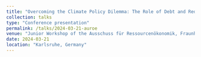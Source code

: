 ```yaml
---
title: "Overcoming the Climate Policy Dilemma: The Role of Debt and Redistribution under Intergenerational Borrowing Constraints"
collection: talks
type: "Conference presentation"
permalink: /talks/2024-03-21-auroe
venue: "Junior Workshop of the Ausschuss für Ressourcenökonomik, Fraunhofer-Institut für System- und Innovationsforschung ISI"
date: 2024-03-21
location: "Karlsruhe, Germany"
---
```

